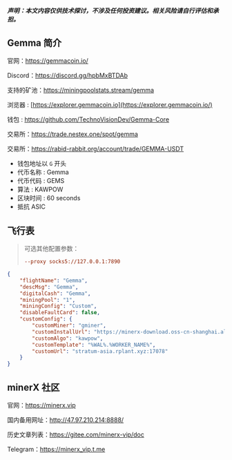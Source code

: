 

##### **声明**：本文内容仅供技术探讨，不涉及任何投资建议。相关风险请自行评估和承担。





## Gemma 简介

官网：https://gemmacoin.io/

Discord：https://discord.gg/hpbMxBTDAb



支持的矿池：https://miningpoolstats.stream/gemma

浏览器 : [https://explorer.gemmacoin.io](https://explorer.gemmacoin.io/)

钱包 : https://github.com/TechnoVisionDev/Gemma-Core



交易所：https://trade.nestex.one/spot/gemma

交易所：https://rabid-rabbit.org/account/trade/GEMMA-USDT





- 钱包地址以 `G` 开头
- 代币名称 : Gemma
- 代币代码 : GEMS
- 算法 : KAWPOW
- 区块时间 : 60 seconds
- 抵抗 ASIC



## 飞行表

> 可选其他配置参数：
>
> ```ini
> --proxy socks5://127.0.0.1:7890
> ```



```json
{
    "flightName": "Gemma",
    "descMsg": "Gemma",
    "digitalCash": "Gemma",
    "miningPool": "1",
    "miningConfig": "Custom",
    "disableFaultCard": false,
    "customConfig": {
        "customMiner": "gminer",
        "customInstallUrl": "https://minerx-download.oss-cn-shanghai.aliyuncs.com/gminer/gminer-3.44.4.tar.gz",
        "customAlgo": "kawpow",
        "customTemplate": "%WAL%.%WORKER_NAME%",
        "customUrl": "stratum-asia.rplant.xyz:17078"
    }
}
```



## minerX 社区

官网：https://minerx.vip

国内备用网址：http://47.97.210.214:8888/

历史文章列表：https://gitee.com/minerx-vip/doc

Telegram：https://minerx_vip.t.me

